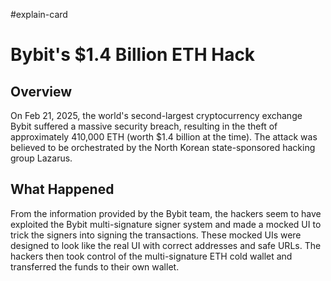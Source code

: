 #explain-card 

# Bybit's $1.4 Billion ETH Hack

## Overview

On Feb 21, 2025, the world's second-largest cryptocurrency exchange Bybit suffered a massive security breach, resulting in the theft of approximately 410,000 ETH (worth $1.4 billion at the time). The attack was believed to be orchestrated by the North Korean state-sponsored hacking group Lazarus. 

## What Happened

From the information provided by the Bybit team, the hackers seem to have exploited the Bybit multi-signature signer system and made a mocked UI to trick the signers into signing the transactions. These mocked UIs were designed to look like the real UI with correct addresses and safe URLs. The hackers then took control of the multi-signature ETH cold wallet and transferred the funds to their own wallet.
